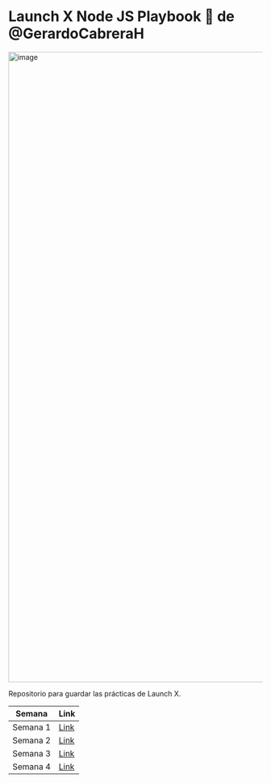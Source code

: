 # Launch X Node JS Playbook 🚀 de @GerardoCabreraH

<img width="1247" alt="image" src="https://user-images.githubusercontent.com/17634377/159151704-8949639b-ae5f-405a-a8b8-8d97f3f150cd.png">

Repositorio para guardar las prácticas de Launch X.

| Semana | Link |
| ----------- | ----------- |
|Semana 1| [Link](https://github.com/GerardoCabreraH/playbook/tree/main/weekly_mission_1)|
|Semana 2| [Link](https://github.com/GerardoCabreraH/playbook/tree/main/weekly_mission_2)|
|Semana 3| [Link](https://github.com/GerardoCabreraH/playbook/tree/main/weekly_mission_3)|
|Semana 4| [Link](https://github.com/GerardoCabreraH/playbook/tree/main/weekly_mission_4)|
